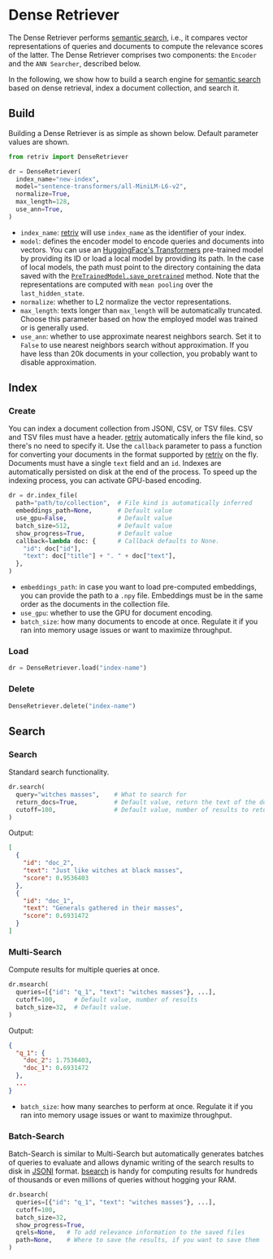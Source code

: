 # Dense Retriever

The Dense Retriever performs [semantic search](https://en.wikipedia.org/wiki/Semantic_search), i.e., it compares vector representations of queries and documents to compute the relevance scores of the latter.
The Dense Retriever comprises two components: the `Encoder` and the `ANN Searcher`, described below.

In the following, we show how to build a search engine for [semantic search](https://en.wikipedia.org/wiki/Semantic_search) based on dense retrieval, index a document collection, and search it.

## Build

Building a Dense Retriever is as simple as shown below.
Default parameter values are shown.

```python
from retriv import DenseRetriever

dr = DenseRetriever(
  index_name="new-index",
  model="sentence-transformers/all-MiniLM-L6-v2",
  normalize=True,
  max_length=128,
  use_ann=True,
)
```

- `index_name`: [retriv](https://github.com/AmenRa/retriv) will use `index_name` as the identifier of your index.
- `model`: defines the encoder model to encode queries and documents into vectors. You can use an [HuggingFace's Transformers](https://huggingface.co/models) pre-trained model by providing its ID or load a local model by providing its path.
In the case of local models, the path must point to the directory containing the data saved with the [`PreTrainedModel.save_pretrained`](https://huggingface.co/docs/transformers/v4.26.1/en/main_classes/model#transformers.PreTrainedModel.save_pretrained) method.
Note that the representations are computed with `mean pooling` over the `last_hidden_state`.
- `normalize`: whether to L2 normalize the vector representations.
- `max_length`: texts longer than `max_length` will be automatically truncated. Choose this parameter based on how the employed model was trained or is generally used.
- `use_ann`: whether to use approximate nearest neighbors search. Set it to `False` to use nearest neighbors search without approximation. If you have less than 20k documents in your collection, you probably want to disable approximation.

## Index

### Create
You can index a document collection from JSONl, CSV, or TSV files.
CSV and TSV files must have a header.
[retriv](https://github.com/AmenRa/retriv) automatically infers the file kind, so there's no need to specify it.
Use the `callback` parameter to pass a function for converting your documents in the format supported by [retriv](https://github.com/AmenRa/retriv) on the fly.
Documents must have a single `text` field and an `id`.
Indexes are automatically persisted on disk at the end of the process.
To speed up the indexing process, you can activate GPU-based encoding.

```python
dr = dr.index_file(
  path="path/to/collection",  # File kind is automatically inferred
  embeddings_path=None,       # Default value
  use_gpu=False,              # Default value
  batch_size=512,             # Default value
  show_progress=True,         # Default value
  callback=lambda doc: {      # Callback defaults to None.
    "id": doc["id"],
    "text": doc["title"] + ". " + doc["text"],          
  },
)
```

- `embeddings_path`: in case you want to load pre-computed embeddings, you can provide the path to a `.npy` file. Embeddings must be in the same order as the documents in the collection file.
- `use_gpu`: whether to use the GPU for document encoding.
- `batch_size`: how many documents to encode at once. Regulate it if you ran into memory usage issues or want to maximize throughput.


### Load
```python
dr = DenseRetriever.load("index-name")
```

### Delete
```python
DenseRetriever.delete("index-name")
```

## Search

### Search

Standard search functionality.

```python
dr.search(
  query="witches masses",    # What to search for        
  return_docs=True,          # Default value, return the text of the documents
  cutoff=100,                # Default value, number of results to return
)
```
Output:
```json
[
  {
    "id": "doc_2",
    "text": "Just like witches at black masses",
    "score": 0.9536403
  },
  {
    "id": "doc_1",
    "text": "Generals gathered in their masses",
    "score": 0.6931472
  }
]
```

### Multi-Search

Compute results for multiple queries at once.

```python
dr.msearch(
  queries=[{"id": "q_1", "text": "witches masses"}, ...],
  cutoff=100,     # Default value, number of results
  batch_size=32,  # Default value.
)
```
Output:
```json
{
  "q_1": {
    "doc_2": 1.7536403,
    "doc_1": 0.6931472
  },
  ...
}
```

- `batch_size`: how many searches to perform at once. Regulate it if you ran into memory usage issues or want to maximize throughput.

### Batch-Search

Batch-Search is similar to Multi-Search but automatically generates batches of queries to evaluate and allows dynamic writing of the search results to disk in [JSONl](https://jsonlines.org) format.
[bsearch](#batch-search) is handy for computing results for hundreds of thousands or even millions of queries without hogging your RAM.

```python
dr.bsearch(
  queries=[{"id": "q_1", "text": "witches masses"}, ...],
  cutoff=100,
  batch_size=32,
  show_progress=True,
  qrels=None,   # To add relevance information to the saved files 
  path=None,    # Where to save the results, if you want to save them
)
```
